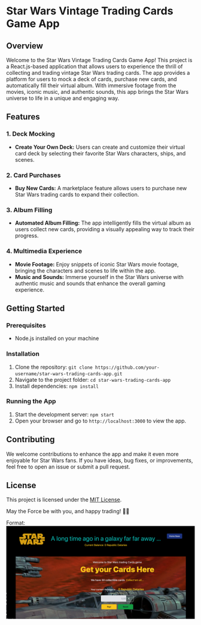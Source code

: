 # Star Wars Vintage Trading Cards Game App

## Overview

Welcome to the Star Wars Vintage Trading Cards Game App! This project is a React.js-based application that allows users to experience the thrill of collecting and trading vintage Star Wars trading cards. The app provides a platform for users to mock a deck of cards, purchase new cards, and automatically fill their virtual album. With immersive footage from the movies, iconic music, and authentic sounds, this app brings the Star Wars universe to life in a unique and engaging way.

## Features

### 1. Deck Mocking
- **Create Your Own Deck:** Users can create and customize their virtual card deck by selecting their favorite Star Wars characters, ships, and scenes.

### 2. Card Purchases
- **Buy New Cards:** A marketplace feature allows users to purchase new Star Wars trading cards to expand their collection.

### 3. Album Filling
- **Automated Album Filling:** The app intelligently fills the virtual album as users collect new cards, providing a visually appealing way to track their progress.

### 4. Multimedia Experience
- **Movie Footage:** Enjoy snippets of iconic Star Wars movie footage, bringing the characters and scenes to life within the app.
- **Music and Sounds:** Immerse yourself in the Star Wars universe with authentic music and sounds that enhance the overall gaming experience.

## Getting Started

### Prerequisites
- Node.js installed on your machine

### Installation
1. Clone the repository: `git clone https://github.com/your-username/star-wars-trading-cards-app.git`
2. Navigate to the project folder: `cd star-wars-trading-cards-app`
3. Install dependencies: `npm install`

### Running the App
1. Start the development server: `npm start`
2. Open your browser and go to `http://localhost:3000` to view the app.

## Contributing

We welcome contributions to enhance the app and make it even more enjoyable for Star Wars fans. If you have ideas, bug fixes, or improvements, feel free to open an issue or submit a pull request.

## License

This project is licensed under the [MIT License](LICENSE.md).

May the Force be with you, and happy trading! 🌌🚀



Format: ![pic](https://github.com/guitarbuju/star-wars-trading-cards-game/blob/main/src/assets/star_wars_cover.png?raw=true)
